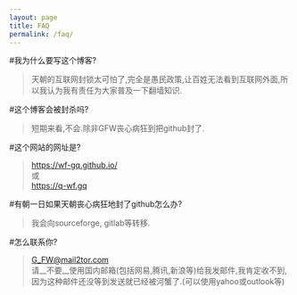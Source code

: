 ```yaml
---
layout: page
title: FAQ
permalink: /faq/
---
```


#我为什么要写这个博客?  


> 天朝的互联网封锁太可怕了,完全是愚民政策,让百姓无法看到互联网外面,所以我认为我有责任为大家普及一下翻墙知识.  


#这个博客会被封杀吗?  


> 短期来看,不会.除非GFW丧心病狂到把github封了.  


#这个网站的网址是?  


> https://wf-gq.github.io/  
> 或  
> https://q-wf.gq  


#有朝一日如果天朝丧心病狂地封了github怎么办?  


> 我会向sourceforge, gitlab等转移.  


#怎么联系你?  


> G_FW@mail2tor.com  
> 请__不要__使用国内邮箱(包括网易,腾讯,新浪等)给我发邮件,我肯定收不到,因为这种邮件还没等到发送就已经被河蟹了.(可以使用yahoo或outlook等)

